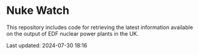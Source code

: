 # Nuke Watch

This repository includes code for retrieving the latest information available on the output of EDF nuclear power plants in the UK.

Last updated: 2024-07-30 18:16